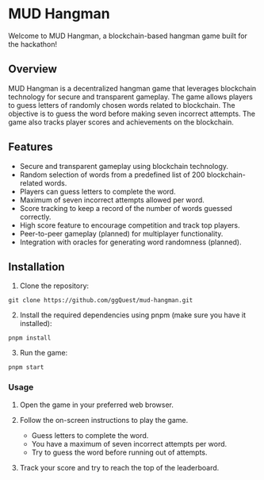 # MUD Hangman

Welcome to MUD Hangman, a blockchain-based hangman game built for the hackathon!

## Overview

MUD Hangman is a decentralized hangman game that leverages blockchain technology for secure and transparent gameplay. The game allows players to guess letters of randomly chosen words related to blockchain. The objective is to guess the word before making seven incorrect attempts. The game also tracks player scores and achievements on the blockchain.

## Features

- Secure and transparent gameplay using blockchain technology.
- Random selection of words from a predefined list of 200 blockchain-related words.
- Players can guess letters to complete the word.
- Maximum of seven incorrect attempts allowed per word.
- Score tracking to keep a record of the number of words guessed correctly.
- High score feature to encourage competition and track top players.
- Peer-to-peer gameplay (planned) for multiplayer functionality.
- Integration with oracles for generating word randomness (planned).

## Installation

1. Clone the repository:

```shell
git clone https://github.com/ggQuest/mud-hangman.git
```

2. Install the required dependencies using pnpm (make sure you have it installed):

```shell
pnpm install
```

3. Run the game:

```shell
pnpm start
```


### Usage

1. Open the game in your preferred web browser.

2. Follow the on-screen instructions to play the game.
    - Guess letters to complete the word.
    - You have a maximum of seven incorrect attempts per word.
    - Try to guess the word before running out of attempts.

3. Track your score and try to reach the top of the leaderboard.


